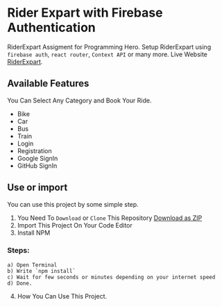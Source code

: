 # Rider Expart with Firebase Authentication
RiderExpart Assigment for Programming Hero. Setup RiderExpart using `firebase auth`, `react router`, `Context API` or many more.
Live Website [RiderExpart](https://riderexpertplus.web.app/).

## Available Features
You Can Select Any Category and Book Your Ride.
- Bike
- Car
- Bus
- Train
- Login
- Registration
- Google SignIn
- GitHub SignIn
## Use or import
You can use this project by some simple step.

1. You Need To `Download` or `Clone` This Repository [Download as ZIP](https://github.com/Porgramming-Hero-web-course/react-router-prosany.git)
2. Import This Project On Your Code Editor
3. Install NPM
### **Steps:**
    a) Open Terminal
    b) Write `npm install`
    c) Wait for few seconds or minutes depending on your internet speed
    d) Done.
4. How You Can Use This Project.
